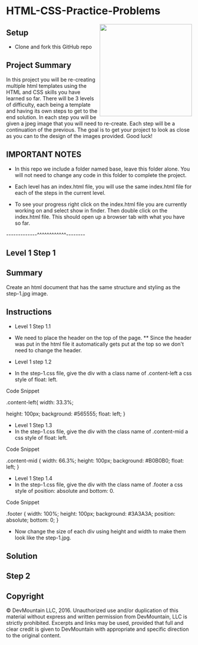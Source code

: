 <!-- # HTML-CSS-Practice-Problems

<img src="https://devmounta.in/img/logowhiteblue.png" width="250" align="right">


##Objective

Understand HTML & CSS

##Directions

* Fork this repo then clone your fork onto your local machine.
* Each level is broken up into three steps. Each step contains an image and a css file.
* The objective is to have a finished product that looks as close to the design as possible.
* Inside the index.html file you  will see the different practice problems. For example Step-1.1 would be step 1 question 1.
* Start with level 1 step 1 question 1 and work your way through the problems
* Your first step should be connecting your CSS files to the index.html
* In every level we have included the possible solution folder please only look at this as a last resort or if you are finished with all the steps and want to see how your solution compares -->


# HTML-CSS-Practice-Problems

<img src="https://devmounta.in/img/logowhiteblue.png" width="250" align="right">

## Setup

* Clone and fork this GitHub repo

## Project Summary

In this project you will be re-creating multiple html templates using the HTML and CSS skills you have learned so far. There will be 3 levels of difficulty, each being a template and having its own steps to get to the end solution. In each step you will be given a jpeg image that you will need to re-create. Each step will be a continuation of the previous. The goal is to get your project to look as close as you can to the design of the images provided. Good luck!

## IMPORTANT NOTES

* In this repo we include a folder named base, leave this folder alone. You will not need to change any code in this folder to complete the project.

* Each level has an index.html file, you will use the same index.html file for each of the steps in the current level.

* To see your progress right click on the index.html file you are currently working on and select show in finder. Then double click on the index.html file. This should open up a browser tab with what you have so far.

-------------^^^^^^^^^^^^--------

## Level 1 Step 1

## Summary

Create an html document that has the same structure and styling as the step-1.jpg image.

## Instructions

* Level 1 Step 1.1
* We need to place the header on the top of the page.
** Since the header was put in the html file it automatically gets put at the top so we don't need to change the header.

* Level 1 step 1.2
* In the step-1.css file, give the div with a class name of .content-left a css style of float: left.

Code Snippet

.content-left{
  width: 33.3%;
  <!--this height is a placeholder. You will need to make some adjustments to get this container to look like the design -->
  height: 100px;
  background: #565555;
  float: left;
}

* Level 1 Step 1.3
* In the step-1.css file, give the div with the class name of .content-mid a css style of float: left.

Code Snippet

.content-mid {
    width: 66.3%;
    <!--this height is a placeholder. You will need to make some adjustment to get this container to look like the design -->
    height: 100px;
    background: #B0B0B0;
    float: left;
}

* Level 1 Step 1.4
* In the step-1.css file, give the div with the class name of .footer a css style of position: absolute and bottom: 0.

Code Snippet

.footer {
    width: 100%;
    height: 100px;
    background: #3A3A3A;
    position: absolute;
    bottom: 0;
}

* Now change the size of each div using height and width to make them look like the step-1.jpg.









## Solution

## Step 2

## Copyright

© DevMountain LLC, 2016. Unauthorized use and/or duplication of this material without express and written permission from DevMountain, LLC is strictly prohibited. Excerpts and links may be used, provided that full and clear credit is given to DevMountain with appropriate and specific direction to the original content.

